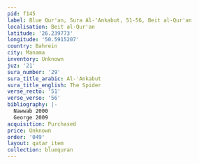 ```yaml
---
pid: f145
label: Blue Qur'an, Sura Al-'Ankabut, 51-56, Beit al-Qur'an
localisation: Beit al-Qur'an
latitude: '26.239773'
longitude: '50.5915207'
country: Bahrein
city: Manama
inventory: Unknown
juz: '21'
sura_number: '29'
sura_title_arabic: Al-'Ankabut
sura_title_english: The Spider
verse_recto: '51'
verse_verso: '56'
bibliography: |-
  Nawwab 2000
  George 2009
acquisition: Purchased
price: Unknown
order: '049'
layout: qatar_item
collection: bluequran
---
```

